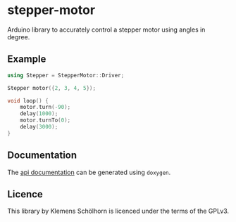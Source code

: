 # stepper-motor

Arduino library to accurately control a stepper motor using angles in degree.

## Example

```cpp
using Stepper = StepperMotor::Driver;

Stepper motor({2, 3, 4, 5});

void loop() {
    motor.turn(-90);
    delay(1000);
    motor.turnTo(0);
    delay(3000);
}
```

## Documentation

The [api documentation] can be generated using `doxygen`.

## Licence

This library by Klemens Schölhorn is licenced under the terms of the GPLv3.

[api documentation]: https://hwpl.github.io/stepper-motor/
